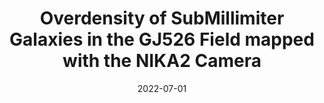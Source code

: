 ---
title: "Overdensity of SubMillimiter Galaxies in the GJ526 Field mapped with the NIKA2 Camera"
collection: "co_procs"
permalink: https://ui.adsabs.harvard.edu/abs/2022EPJWC.25700027L/abstract
date: 2022-07-01
venue: "mm Universe @ NIKA2 - Observing the mm Universe with the NIKA2 Camera"
citation: "Lestrade, J.-F., Adam, R., Ade, P., et al. (2022), mm Universe @ NIKA2 - Observing the mm Universe with the NIKA2 Camera, 257, 00027."
---